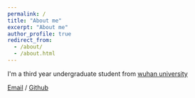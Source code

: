```yaml
---
permalink: /
title: "About me"
excerpt: "About me"
author_profile: true
redirect_from: 
  - /about/
  - /about.html
---
```


I'm a third year undergraduate student from [wuhan university](https://whu.edu.cn/)

[Email](mailto:zhouzh@whu.edu.cn) / [Github](https://github.com/zhouzh0201)
